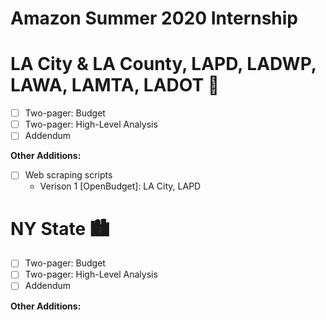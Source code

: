 # Amazon Summer 2020 Internship

# LA City & LA County, LAPD, LADWP, LAWA, LAMTA, LADOT 🌇
* [ ] Two-pager: Budget  
* [ ] Two-pager: High-Level Analysis  
* [ ] Addendum  

**Other Additions:** 
* [ ] Web scraping scripts
  - Verison 1 [OpenBudget]: LA City, LAPD 

# NY State 🏙
* [ ] Two-pager: Budget  
* [ ] Two-pager: High-Level Analysis  
* [ ] Addendum  

**Other Additions:** 
